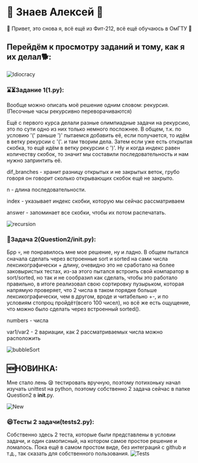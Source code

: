 # 🐍 **Знаев Алексей** 🐍
🐍 Привет, это снова я, всё ещё из Фит-212, всё ещё обучаюсь в ОмГТУ 🐍

## Перейдём к просмотру заданий и тому, как я их делал🐕:
![Idiocracy](https://media.tenor.com/mJv55CcaZO0AAAAC/idiocracy-dumb.gif)

### ⌛⏳Задание 1(1.py):
Вообще можно описать моё решение одним словом: рекурсия.
(Песочные часы рекурсивно переворачиваются)

Ещё с первого курса делали разные олимпиадные задачи на рекурсию, это
по сути одно из них только немного посложнее. В общем, т.к. по условию
'(' раньше ')' пытаемся добавить её, если получается, то идём в ветку рекурсии с '('.
и там творим дела. Затем если уже есть открытая скобка, то ещё идём в ветку рекурсии с ')'.
Ну и когда индекс равен количеству скобок, то значит мы составили последовательность и нам нужно 
запринтить её.

dif_branches - хранит разницу открытых и не закрытых веток, грубо говоря он говорит
сколько открывающих скобок ещё не закрыто.

n - длина последовательности.

index - указывает индекс скобки, которую мы сейчас рассматриваем

answer - запоминает все скобки, чтобы их потом распечатать.

![recursion](https://media.tenor.com/LVD6Htor8z0AAAAC/linchera-el-pive.gif)

### 🔢Задача 2(Question2/__init.py__):
Брр 💀, не понравилось мне мое решение, ну и ладно. В общем пытался сначала
сделать через встроенные sort и sorted на сами числа лексикографически + длину,
очевидно это не сработало на более заковыристых тестах, из-за этого пытался встроить
свой компаратор в sort/sorted, но так и не сообразил как сделать, чтобы это работало правильно,
в итоге реализовал свою сортировку пузырьком, которая напрямую проверяет, что 2 числа в таком порядке
больше лексикографически, чем в другом, вроде и читабельно +-, и по условиям стопроц пройдёт(всего 100 чисел),
но всё же есть ощущение, что можно было сделать через встроенный sorted().

numbers - числа

var1/var2 - 2 вариации, как 2 рассматриваемых числа можно расположить

![bubbleSort](https://media.tenor.com/h78xhYVtmgUAAAAd/sort-graph.gif)

## 🆕НОВИНКА:
Мне стало лень 😪 тестировать вручную, поэтому потихоньку начал изучать unittest
на python, поэтому собственно 2 задача сейчас в папке Question2 в __init__.py.

![New](https://media.tenor.com/x8buEnCiZ4MAAAAC/new-blinking.gif)

### 😆Тесты 2 задачи(tests2.py):
Собственно здесь 2 теста, которые были представлены в условии задачи, и один
самописный, на котором самое простое решение и ломалось. Пока ещё в самом простом
виде, без интеграций с github и т.д., так сказать для собственного пользования.
![Tests](https://media.tenor.com/EMU7UYfrrVsAAAAC/testing-test.gif)